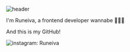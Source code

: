 ![header](https://capsule-render.vercel.app/api?type=slice&color=random&height=400&text=Welcome!&animation=twinkling&fontColor=ffffff&fontAlign=70&fontAlignY=30)


I'm Runeiva, a frontend developer wannabe 👩🏻‍💻

And this is my GitHub!

![instagram](https://img.shields.io/badge/Instagram-8a3ab9?style=for-the-badge&logo=Instagram&logoColor=white): Runeiva

<!--
**runeiva/runeiva** is a ✨ _special_ ✨ repository because its `README.md` (this file) appears on your GitHub profile.

Here are some ideas to get you started:

- 🔭 I’m currently working on ...
- 🌱 I’m currently learning ...
- 👯 I’m looking to collaborate on ...
- 🤔 I’m looking for help with ...
- 💬 Ask me about ...
- 📫 How to reach me: ...
- 😄 Pronouns: ...
- ⚡ Fun fact: ...
-->
